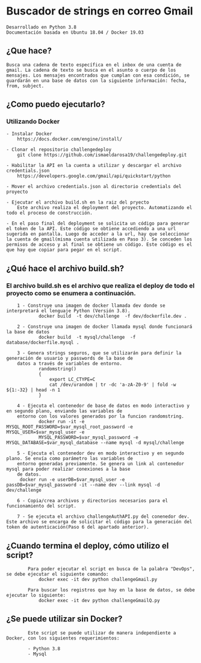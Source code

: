 # Buscador de strings en correo Gmail
    Desarrollado en Python 3.8
    Documentación basada en Ubuntu 18.04 / Docker 19.03

## ¿Que hace?
    Busca una cadena de texto específica en el inbox de una cuenta de gmail. La cadena de texto se busca en el asunto o cuerpo de los mensajes. Los mensajes encontrados que cumplan con esa condición, se guardarán en una base de datos con la siguiente información: fecha, from, subject.

## ¿Como puedo ejecutarlo? 
### Utilizando Docker
    - Instalar Docker
        https://docs.docker.com/engine/install/      
   
    - Clonar el repositorio challengedeploy
        git clone https://github.com/ismaeldarosa19/challengedeploy.git
   
    - Habilitar la API en la cuenta a utilizar y descargar el archivo credentials.json
        https://developers.google.com/gmail/api/quickstart/python
   
    - Mover el archivo credentials.json al directorio credentials del proyecto
                
    - Ejecutar el archivo build.sh en la raiz del pryecto
        Este archivo realiza el deployment del proyecto. Automatizando el todo el proceso de construcción.
    
    - En el paso final del deployment se solicita un código para generar el token de la API. Este código se obtiene accediendo a una url sugerida en pantalla. Luego de acceder a la url, hay que seleccionar la cuenta de gmail(misma cuenta utilizada en Paso 3). Se conceden los permisos de acceso y al final se obtiene un código. Este código es el que hay que copiar para pegar en el script.
    
    


## ¿Qué hace el archivo build.sh?
   ### El archivo build.sh es el archivo que realiza el deploy de todo el proyecto como se enumera a continuación.
   
        1 - Construye una imagen de docker llamada dev donde se interpretará el lenguaje Python (Versión 3.8).
                docker build  -t dev/challenge  -f dev/dockerfile.dev .
        
        2 - Construye una imagen de docker llamada mysql donde funcionará la base de datos
                docker build  -t mysql/challenge  -f database/dockerfile.mysql .
        
        3 - Genera strings seguros, que se utilizarán para definir la generación de usuario y passwords de la base de 
        datos a través de variables de entorno.
                randomstring()
                {
                    export LC_CTYPE=C
                    cat /dev/urandom | tr -dc 'a-zA-Z0-9' | fold -w ${1:-32} | head -n 1
                }
        
        4 - Ejecuta el contenedor de base de datos en modo interactivo y en segundo plano, enviando las variables de 
        entorno con los valores generados por la funcion randomstring.
                docker run -it -e MYSQL_ROOT_PASSWORD=$var_mysql_root_password -e MYSQL_USER=$var_mysql_user -e
                MYSQL_PASSWORD=$var_mysql_password -e MYSQL_DATABASE=$var_mysql_database --name mysql -d mysql/challenge
                        
        5 - Ejecuta el contenedor dev en modo interactivo y en segundo plano. Se envía como parámetro las variables de
        entorno generadas previamente. Se genera un link al contenedor mysql para poder realizar conexiones a la base 
        de datos.
         docker run -e userDB=$var_mysql_user -e passDB=$var_mysql_password -it --name dev --link mysql -d dev/challenge
        
        6 - Copia/crea archivos y directorios necesarios para el funcionamiento del script.
        
        7 - Se ejecuta el archivo challengeAuthAPI.py del conenedor dev. Este archivo se encarga de solicitar el código para la generación del token de autenticación(Paso 6 del apartado anterior).
        
        
                
## ¿Cuando termina el deploy, cómo utilizo el script?
            Para poder ejecutar el script en busca de la palabra "DevOps", se debe ejecutar el siguiente comando:
                docker exec -it dev python challengeGmail.py
                
            Para buscar los registros que hay en la base de datos, se debe ejecutar lo siguiente:
                docker exec -it dev python challengeGmailQ.py
                
## ¿Se puede utilizar sin Docker?
            Este script se puede utilizar de manera independiente a Docker, con los siguientes requerimientos:
            
            - Python 3.8
            - Mysql
            
            
            
            
            
                

